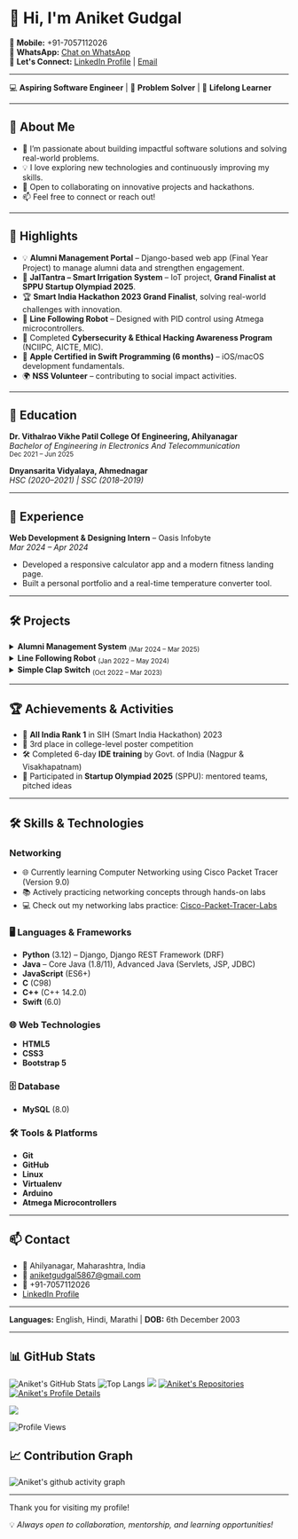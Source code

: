 # 👋 Hi, I'm Aniket Gudgal

📱 **Mobile:** +91-7057112026  
💬 **WhatsApp:** [Chat on WhatsApp](https://wa.me/917057112026)  
🤝 **Let's Connect:** [LinkedIn Profile](https://www.linkedin.com/in/aniket-gudgal-570086267/) | [Email](mailto:aniketgudgal5867@gmail.com)

---

💻 **Aspiring Software Engineer** | 🚀 **Problem Solver** | 🌱 **Lifelong Learner**

---

## 🚀 About Me

- 🔭 I’m passionate about building impactful software solutions and solving real-world problems.
- 💡 I love exploring new technologies and continuously improving my skills.
- 🤝 Open to collaborating on innovative projects and hackathons.
- 📫 Feel free to connect or reach out!

---

## 🚀 Highlights
- 💡 **Alumni Management Portal** – Django-based web app (Final Year Project) to manage alumni data and strengthen engagement.  
- 🌱 **JalTantra – Smart Irrigation System** – IoT project, **Grand Finalist at SPPU Startup Olympiad 2025**.  
- 🏆 **Smart India Hackathon 2023 Grand Finalist**, solving real-world challenges with innovation.  
- 🤖 **Line Following Robot** – Designed with PID control using Atmega microcontrollers.  
- 🔐 Completed **Cybersecurity & Ethical Hacking Awareness Program** (NCIIPC, AICTE, MIC).  
- 🍏 **Apple Certified in Swift Programming (6 months)** – iOS/macOS development fundamentals.  
- 🌍 **NSS Volunteer** – contributing to social impact activities.  

---


## 🏫 Education

**Dr. Vithalrao Vikhe Patil College Of Engineering, Ahilyanagar**  
_Bachelor of Engineering in Electronics And Telecommunication_  
<sub>Dec 2021 – Jun 2025</sub>

**Dnyansarita Vidyalaya, Ahmednagar**  
_HSC (2020–2021) | SSC (2018–2019)_

---

## 💼 Experience

**Web Development & Designing Intern** – Oasis Infobyte  
_Mar 2024 – Apr 2024_
- Developed a responsive calculator app and a modern fitness landing page.
- Built a personal portfolio and a real-time temperature converter tool.

---

## 🛠️ Projects

<details>
  <summary><b>Alumni Management System</b> <sub>(Mar 2024 – Mar 2025)</sub></summary>
  <ul>
    <li>Developed a Django-based web application to manage alumni records for the college and department.</li>
    <li>System integration testing for seamless functionality.</li> 
    <li>Collaborated on design and reliability improvements.</li>
    <li>Facilitated communication, streamlined data management, and strengthened alumni engagement.</li>
    <li><b>Tech:</b> Django, Django REST Framework, Python, HTML, CSS, JavaScript, Bootstrap, MySQL</li>
    <li><b>GitHub:</b> <a href="https://github.com/Aniketgudgal/Alumni-Management-Portal">Alumni Management Portal</a></li>
    <li>👉 [Working Model Video](https://drive.google.com/file/d/1jvD
  </ul>
</details>

<details>
  <summary><b>Line Following Robot</b> <sub>(Jan 2022 – May 2024)</sub></summary>
  <ul>
    <li>Developed an autonomous line-following robot using IR sensors and microcontroller programming.</li>
    <li>Implemented PID control for smooth and precise movement along the track.</li>
    <li><b>Tech:</b> IR Sensors, Motor Driver, DC Motors, Arduino, Atmega Microcontroller</li>
    <li><b>Tech:</b> IR Sensors, Motor Driver, DC Motors, Arduino, Atmega Microcontroller</li>
    <li>👉 [Working Model Video](https://youtube.com/shorts/Iu
  </ul>
</details>

<details>
  <summary><b>Simple Clap Switch</b> <sub>(Oct 2022 – Mar 2023)</sub></summary>
  <ul>
    <li>Designed a sound-sensitive circuit to turn devices on/off via clap detection.</li>
    <li>Implemented a reliable amplifier and relay system for practical home automation use.</li>
    <li><b>Tech:</b> Microphone Module, Amplifier Circuit, Relay Module, Arduino</li>
  </ul>
</details>

---

## 🏆 Achievements & Activities

- 🥇 **All India Rank 1** in SIH (Smart India Hackathon) 2023
- 🥉 3rd place in college-level poster competition
- 🛠️ Completed 6-day **IDE training** by Govt. of India (Nagpur & Visakhapatnam)
- 🚀 Participated in **Startup Olympiad 2025** (SPPU): mentored teams, pitched ideas

---

## 🛠️ Skills & Technologies

### Networking
- 🌐 Currently learning Computer Networking using Cisco Packet Tracer (Version 9.0)
- 📚 Actively practicing networking concepts through hands-on labs
- 💻 Check out my networking labs practice: [Cisco-Packet-Tracer-Labs](https://github.com/Aniketgudgal/Networking-labs)

### 🖥️ Languages & Frameworks
- **Python** (3.12) – Django, Django REST Framework (DRF)  
- **Java** – Core Java (1.8/11), Advanced Java (Servlets, JSP, JDBC)  
- **JavaScript** (ES6+)  
- **C** (C98)  
- **C++** (C++ 14.2.0)  
- **Swift** (6.0)  

### 🌐 Web Technologies
- **HTML5**  
- **CSS3**  
- **Bootstrap 5**  

### 🗄️ Database
- **MySQL** (8.0)  

### 🛠️ Tools & Platforms
- **Git**  
- **GitHub**  
- **Linux**  
- **Virtualenv**  
- **Arduino**  
- **Atmega Microcontrollers**

---

## 📫 Contact

- 📍 Ahilyanagar, Maharashtra, India
- 📧 [aniketgudgal5867@gmail.com](mailto:aniketgudgal5867@gmail.com)
- 📱 +91-7057112026
- [LinkedIn Profile](https://www.linkedin.com/in/aniket-gudgal-570086267/)

---

**Languages:** English, Hindi, Marathi | **DOB:** 6th December 2003

---

## 📊 GitHub Stats

![Aniket's GitHub Stats](https://github-readme-stats.vercel.app/api?username=Aniketgudgal&show_icons=true&theme=radical)
![Top Langs](https://github-readme-stats.vercel.app/api/top-langs/?username=Aniketgudgal&layout=compact&theme=radical)
![](https://github-readme-streak-stats.herokuapp.com/?user=Aniketgudgal&theme=radical)
[![Aniket's Repositories](https://github-profile-summary-cards.vercel.app/api/cards/repos-per-language?username=Aniketgudgal&theme=radical)](https://github.com/Aniketgudgal?tab=repositories)
[![Aniket's Profile Details](https://github-profile-summary-cards.vercel.app/api/cards/profile-details?username=Aniketgudgal&theme=radical)](https://github.com/Aniketgudgal)

![](https://github-contributor-stats.vercel.app/api?username=Aniketgudgal&limit=5&theme=radical&combine_all_yearly_contributions=true)

![Profile Views](https://komarev.com/ghpvc/?username=Aniketgudgal&color=blueviolet&style=flat-square)

## 📈 Contribution Graph

![Aniket's github activity graph](https://github-readme-activity-graph.vercel.app/graph?username=Aniketgudgal&theme=radical)

---

Thank you for visiting my profile!

💡 *Always open to collaboration, mentorship, and learning opportunities!*
